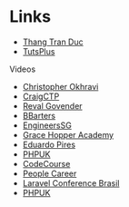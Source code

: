 # Links


<!-- 
chrome-extension://klbibkeccnjlkjkiokjodocebajanakg/suspended.html#ttl=law%20of%20demeter%20-%20Google%20Search&pos=637&uri=https://www.google.com/search?q=law+of+demeter&oq=Law+of+Demeter&aqs=chrome.0.0l6.1961j0j4&sourceid=chrome&ie=UTF-8
https://en.wikipedia.org/wiki/Law_of_Demeter
chrome-extension://klbibkeccnjlkjkiokjodocebajanakg/suspended.html#ttl=Object%20Oriented%20Tricks%3A%20%232%20Law%20of%20Demeter%20%E2%80%93%20Hacker%20Noon&pos=654&uri=https://hackernoon.com/object-oriented-tricks-2-law-of-demeter-4ecc9becad85
https://android.jlelse.eu/design-principal-understand-law-of-demeter-4a44ac18e923
https://www.google.com/search?q=lei+de+demeter&source=lnms&tbm=vid&sa=X&ved=0ahUKEwjUy6X_qPjfAhXQ1VkKHZlpCr4Q_AUIECgD&biw=1401&bih=658
https://pt.wikipedia.org/wiki/Lei_de_Demeter
https://www.coursera.org/lecture/orientacao-a-objetos-com-java/aplicando-o-principio-law-of-demeter-6sB7W
https://www.youtube.com/watch?v=MgL_sOWFE1A
-->

+ [Thang Tran Duc](https://viblo.asia/p/slide-only-object-oriented-design-principles-pVYRPJPmG4ng)
+ [TutsPlus](https://code.tutsplus.com/series/the-solid-principles--cms-634)


Videos
+ [Christopher Okhravi](https://www.youtube.com/channel/UCbF-4yQQAWw-UnuCd2Azfzg/playlists)
+ [CraigCTP](https://www.youtube.com/watch?v=nyxaChZ1row&list=PL4CE9F710017EA77A)
+ [Reval Govender](https://www.youtube.com/channel/UCrj5u3y1gT93MaMqCpO1LPg/playlists)
+ [BBarters](https://www.youtube.com/channel/UCFlzHaNC_YJTIRoXbx6zfrA/playlists)
+ [EngineersSG](https://www.youtube.com/watch?v=g1m8R2SS0hs)
+ [Grace Hopper Academy](https://www.youtube.com/watch?v=GtZtQ2VFweA&list=PL5qcdVMU96W4plJ11zSbmRkfXzKRL8iFm)
+ [Eduardo Pires](https://www.youtube.com/watch?v=Q2QdkiX6p_Y)
+ [PHPUK](https://www.youtube.com/watch?v=86Tt2pW9pv4)
+ [CodeCourse](https://www.youtube.com/user/phpacademy/playlists)
+ [People Career](https://www.youtube.com/watch?v=TMuno5RZNeE)
+ [Laravel Conference Brasil](https://www.youtube.com/watch?v=vEdd-wpRwkY)
+ [PHPUK](https://www.youtube.com/watch?v=K31POPssKyE)


